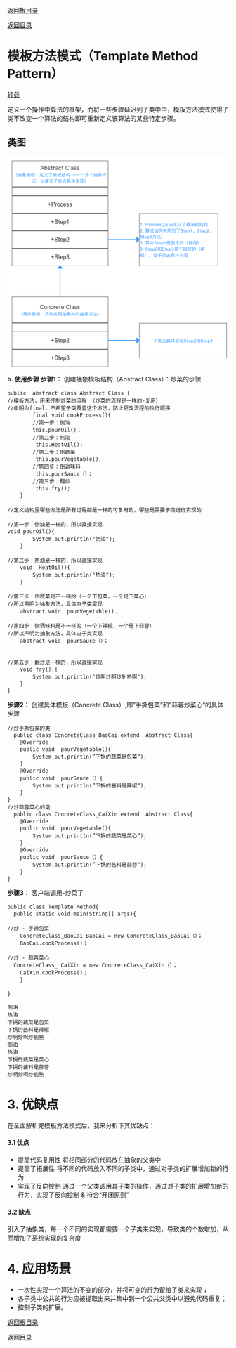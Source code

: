 [返回根目录](/README.md)

[返回目录](../README.md)

# 模板方法模式（Template Method Pattern）

[转载](https://blog.csdn.net/carson_ho/article/details/54910518)

定义一个操作中算法的框架，而将一些步骤延迟到子类中中，模板方法模式使得子类不改变一个算法的结构即可重新定义该算法的某些特定步骤。

## 类图

![UMLç±"å¾](assets/944365-5c903d791a9d001f.png)



**b. 使用步骤** 
**步骤1：** 创建抽象模板结构（Abstract Class）：炒菜的步骤

```
public  abstract class Abstract Class {  
//模板方法，用来控制炒菜的流程 （炒菜的流程是一样的-复用）
//申明为final，不希望子类覆盖这个方法，防止更改流程的执行顺序 
        final void cookProcess(){  
        //第一步：倒油
        this.pourOil()；
        //第二步：热油
         this.HeatOil();
        //第三步：倒蔬菜
         this.pourVegetable();
        //第四步：倒调味料
         this.pourSauce（）；
        //第五步：翻炒
         this.fry();
    }  

//定义结构里哪些方法是所有过程都是一样的可复用的，哪些是需要子类进行实现的

//第一步：倒油是一样的，所以直接实现
void pourOil(){  
        System.out.println("倒油");  
    }  

//第二步：热油是一样的，所以直接实现
    void  HeatOil(){  
        System.out.println("热油");  
    }  

//第三步：倒蔬菜是不一样的（一个下包菜，一个是下菜心）
//所以声明为抽象方法，具体由子类实现 
    abstract void  pourVegetable()；

//第四步：倒调味料是不一样的（一个下辣椒，一个是下蒜蓉）
//所以声明为抽象方法，具体由子类实现 
    abstract void  pourSauce（）；


//第五步：翻炒是一样的，所以直接实现
    void fry();{  
        System.out.println("炒啊炒啊炒到熟啊");  
    }  
}
```

**步骤2：** 创建具体模板（Concrete Class）,即”手撕包菜“和”蒜蓉炒菜心“的具体步骤

```
//炒手撕包菜的类
  public class ConcreteClass_BaoCai extend  Abstract Class{
    @Override
    public void  pourVegetable(){  
        System.out.println(”下锅的蔬菜是包菜“);  
    }  
    @Override
    public void  pourSauce（）{  
        System.out.println(”下锅的酱料是辣椒“);  
    }  
}
//炒蒜蓉菜心的类
  public class ConcreteClass_CaiXin extend  Abstract Class{
    @Override
    public void  pourVegetable(){  
        System.out.println(”下锅的蔬菜是菜心“);  
    }  
    @Override
    public void  pourSauce（）{  
        System.out.println(”下锅的酱料是蒜蓉“);  
    }  
}
```

**步骤3：** 客户端调用-炒菜了

```
public class Template Method{
  public static void main(String[] args){

//炒 - 手撕包菜
    ConcreteClass_BaoCai BaoCai = new ConcreteClass_BaoCai（）；
    BaoCai.cookProcess()；

//炒 - 蒜蓉菜心
  ConcreteClass_ CaiXin = new ConcreteClass_CaiXin（）；
    CaiXin.cookProcess()；
    }

}
```

```
倒油
热油
下锅的蔬菜是包菜
下锅的酱料是辣椒
炒啊炒啊炒到熟
倒油
热油
下锅的蔬菜是菜心
下锅的酱料是蒜蓉
炒啊炒啊炒到熟
```

# 3. 优缺点

在全面解析完模板方法模式后，我来分析下其优缺点：

#### 3.1 优点

- 提高代码复用性 
  将相同部分的代码放在抽象的父类中
- 提高了拓展性 
  将不同的代码放入不同的子类中，通过对子类的扩展增加新的行为
- 实现了反向控制 
  通过一个父类调用其子类的操作，通过对子类的扩展增加新的行为，实现了反向控制 & 符合“开闭原则”

#### 3.2 缺点

引入了抽象类，每一个不同的实现都需要一个子类来实现，导致类的个数增加，从而增加了系统实现的复杂度

# 4. 应用场景

- 一次性实现一个算法的不变的部分，并将可变的行为留给子类来实现；
- 各子类中公共的行为应被提取出来并集中到一个公共父类中以避免代码重复；
- 控制子类的扩展。 

[返回根目录](/README.md)

[返回目录](../README.md)